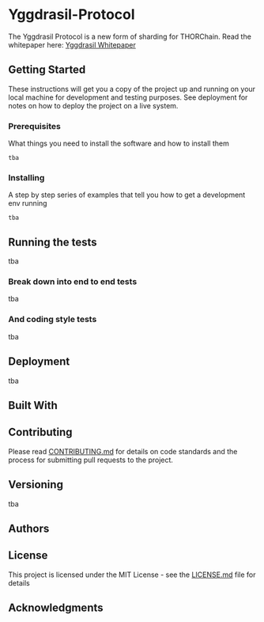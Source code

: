 # Yggdrasil-Protocol

The Yggdrasil Protocol is a new form of sharding for THORChain. Read the whitepaper here: [Yggdrasil Whitepaper](https://github.com/thorchain/Resources/tree/master/Whitepapers/Yggdrasil-Protocol)

## Getting Started

These instructions will get you a copy of the project up and running on your local machine for development and testing purposes. See deployment for notes on how to deploy the project on a live system.

### Prerequisites

What things you need to install the software and how to install them

```
tba
```

### Installing

A step by step series of examples that tell you how to get a development env running

```
tba
```


## Running the tests

tba

### Break down into end to end tests

tba


### And coding style tests

tba


## Deployment

tba

## Built With


## Contributing

Please read [CONTRIBUTING.md](https://github.com/thorchain/Resources/blob/master/contributing.md) for details on code standards and the process for submitting pull requests to the project.

## Versioning

tba

## Authors


## License

This project is licensed under the MIT License - see the [LICENSE.md](LICENSE.md) file for details

## Acknowledgments


